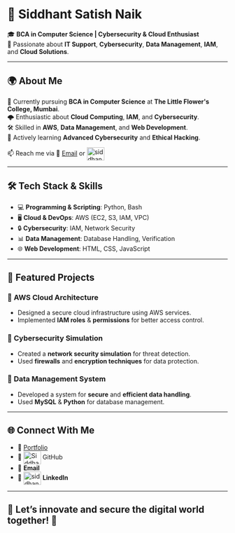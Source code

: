 # 🚀 Siddhant Satish Naik

🎓 **BCA in Computer Science | Cybersecurity & Cloud Enthusiast**  
🔹 Passionate about **IT Support**, **Cybersecurity**, **Data Management**, **IAM**, and **Cloud Solutions**.

---

## 🌍 About Me

🎯 Currently pursuing **BCA in Computer Science** at **The Little Flower's College, Mumbai**.  
🌩️ Enthusiastic about **Cloud Computing**, **IAM**, and **Cybersecurity**.  
🛠️ Skilled in **AWS**, **Data Management**, and **Web Development**.  
🌱 Actively learning **Advanced Cybersecurity** and **Ethical Hacking**.

📫 Reach me via 📧 [Email](mailto:siddhantnaik909@gmail.com) or <a href="https://www.linkedin.com/in/siddhant-naik-349170333" target="blank"><img align="center" src="https://raw.githubusercontent.com/rahuldkjain/github-profile-readme-generator/master/src/images/icons/Social/linked-in-alt.svg" alt="siddhant-naik-349170333" height="30" width="40" /></a>

---

## 🛠 Tech Stack & Skills

- 💻 **Programming & Scripting**: Python, Bash  
- 🖥️ **Cloud & DevOps**: AWS (EC2, S3, IAM, VPC)  
- 🔒 **Cybersecurity**: IAM, Network Security  
- 📊 **Data Management**: Database Handling, Verification  
- 🌐 **Web Development**: HTML, CSS, JavaScript

---

## 📌 Featured Projects

### 🔹 **AWS Cloud Architecture**
- Designed a secure cloud infrastructure using AWS services.  
- Implemented **IAM roles** & **permissions** for better access control.

### 🔹 **Cybersecurity Simulation**
- Created a **network security simulation** for threat detection.  
- Used **firewalls** and **encryption techniques** for data protection.

### 🔹 **Data Management System**
- Developed a system for **secure** and **efficient data handling**.  
- Used **MySQL** & **Python** for database management.

---

## 🌐 Connect With Me

- 🔹 [Portfolio](http://siddhant-naik-portfolio.neocities.org)  
- 🔹 <a href="https://github.com/Siddhantnaik909" target="blank"><img align="center" src="https://raw.githubusercontent.com/rahuldkjain/github-profile-readme-generator/master/src/images/icons/Social/github.svg" alt="Siddhantnaik909" height="30" width="40" /></a> GitHub  
- 📧 <a href="mailto:siddhantnaik909@gmail.com" target="blank"></a> **Email**  
- 🔗 <a href="https://www.linkedin.com/in/siddhant-naik-349170333" target="blank"><img align="center" src="https://raw.githubusercontent.com/rahuldkjain/github-profile-readme-generator/master/src/images/icons/Social/linked-in-alt.svg" alt="siddhant-naik-349170333" height="30" width="40" /></a> **LinkedIn**

---

## 🎯 Let’s innovate and secure the digital world together! 🚀
